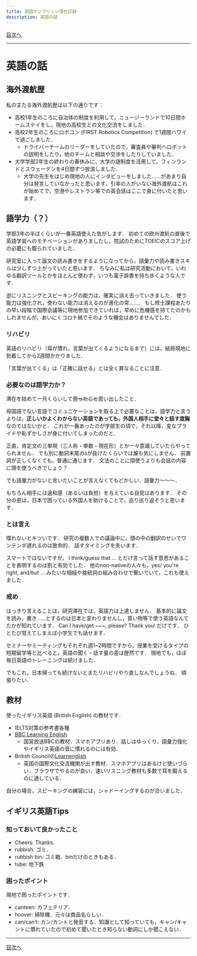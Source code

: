 ```yaml
---
title: 英国ケンブリッジ滞在記録
description: 英語の話
---
```


[目次へ](./index)

---

# 英語の話

## 海外渡航歴

私の主たる海外渡航歴は以下の通りです：

- 高校1年生のころに自治体の制度を利用して，ニュージーランドで10日間ホームステイをし，現地の高校生との文化交流をしました．
- 高校2年生のころにロボコン (FIRST Robotics Competition) で1週間ハワイで過ごしました．
    - ドライバーチームのリーダーをしていたので，審査員や審判へロボットの説明をしたり，他のチームと相談や交渉をしたりしていました．
- 大学学部2年生の終わりの春休みに，大学の謎制度を活用して，フィンランドとスウェーデンを4日間ずつ放浪しました．
    - 大学の先生をはじめ現地の人にインタビューをしました……があまり自分は発言していなかったと思います．引率の人がいない海外渡航はこれが始めてで，空港やレストラン等での英会話はここで身に付いたと思います．

## 語学力（？）

学部3年の半ばくらいが一番英語使えた気がします．
初めての欧州渡航の直後で英語学習へのモチベーションがありましたし，院試のためにTOEICのスコア上げの必要にも駆られていました．

研究室に入って論文の読み書きをするようになってから，語彙力や読み書きスキルは少しずつ上がっていたと思います．
ちなみに私は研究活動において，いわゆる翻訳ツールとかをほとんど使わず，いつも電子辞書を持ち歩くような人です．

逆にリスニングとスピーキングの能力は，確実に消え去っていきました．
使う能力は強化され，使わない能力は消えるのが進化の常……．
もし修士課程あたりの早い段階で国際会議等に現地参加できていれば，早めに危機感を持てたのかもしれませんが，あいにくコロナ禍でそのような機会はありませんでした．

### リハビリ

英語のリハビリ（耳が慣れ，言葉が出てくるようになるまで）には，結局現地に到着してから2週間かかりました．

「言葉が出てくる」は「正確に話せる」とは全く異なることに注意．

### 必要なのは語学力か？

滞在を始めて一月くらいして~~思ったこと~~思い出したこと．

母国語でない言語でコミュニケーションを取る上で必要なことは，語学力と言うよりは，**正しいかよくわからない英語であっても，外国人相手に堂々と話す度胸**なのではないかと．
これが一番あったのが学部生の頃で，それ以降，変なプライドや恥ずかしさが身に付いてしまったのだと．

正直，肯定文の三単現（三人称・単数・現在形）とか一々意識していたらやってられません．
でも別に動詞末尾のsが抜けたくらいでは誰も気にしません．
前置詞が正しくなくても，普通に通じます．
文法のことに頭使うよりも会話の内容に頭を使うべきでしょう？

でも語彙力がないと言いたいことが言えなくてもどかしい．語彙力〜〜〜．

もちろん相手には違和感（あるいは負担）を与えている自覚はあります．
その分の恩は，日本で困っている外国人を助けることで，巡り巡り返そうと思います．

### とは言え

喋れないとキツいです．
研究の複数人での議論中に，頭の中の翻訳のせいでワンテンポ遅れるのは致命的．
話すタイミングを失います．

スマートではないですが， I think/guess that ... とだけ言って話す意思があることを表明するのは割と有効でした．
他のnon-nativeの人々も，yes/ you're right, and/but ... みたいな相槌や接続詞の組み合わせで繋いでいて，これも使えました．

### 戒め

はっきり言えることは，研究滞在では，英語力は上達しません．
基本的に論文を読み，書き……とするのは日本と変わりませんし，買い物等で使う英語なんてたかが知れています．
Can I have/get ~~~, please? Thank you! だけです．
ひとたび覚えてしまえば小学生でも話せます．

セミナーやミーティングもそれぞれ週1~2時間ですから，授業を受けるタイプの短期留学等と比べると，英語の聞く・話す量の差は歴然です．
現地でも，ほぼ毎日英語のトレーニングは続けました．

でもこれ，日本帰っても続けないとまたリハビリやり直しなんでしょうね．
頑張りたい．

## 教材

使ったイギリス英語 (British English) の教材です．

- IELTS対策の参考書各種
- [BBC Learning English](https://www.bbc.co.uk/learningenglish/)
  - 国営放送BBCの教材．スマホアプリあり．話しはゆっくり．語彙力強化やイギリス英語の音に慣れるのには有効．
- British Councilの[Learnenglish](https://learnenglish.britishcouncil.org/)
  - 英国の国際文化交流機関が出す教材．スマホアプリはあるけど使いづらい．ブラウザでやるのが良い．速いリスニング教材も多数で耳を鍛えるのに適している．

自分の場合，スピーキングの練習には，シャドーイングするのが合いました．

## イギリス英語Tips

### 知っておいて良かったこと

- Cheers: Thanks. 
- rubbish: ゴミ．
- rubbish bin: ゴミ箱．binだけのときもある．
- tube: 地下鉄

### 困ったポイント

現地で困ったポイントです．

- canteen: カフェテリア．
- hoover: 掃除機．元々は商品名らしい．
- can/can't: カン/カントと発音する．知識として知っていても，キャン/キャントに慣れていたので初めて聞いたとき知らない動詞にしか聞こえない．

---

[目次へ](./index)
